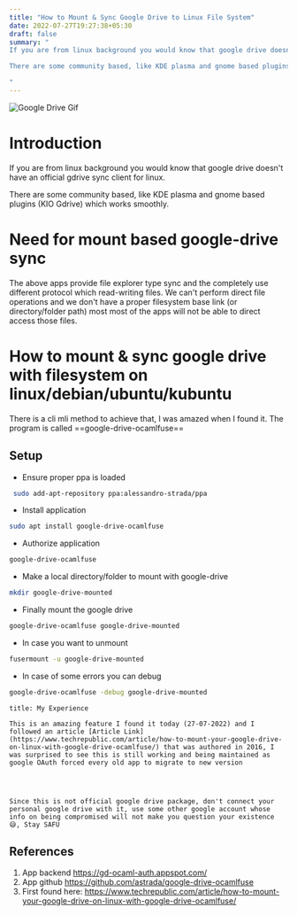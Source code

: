 ```yaml
---
title: "How to Mount & Sync Google Drive to Linux File System"
date: 2022-07-27T19:27:38+05:30
draft: false
summary: "
If you are from linux background you would know that google drive doesn't have an official gdrive sync client for linux.

There are some community based, like KDE plasma and gnome based plugins (KIO Gdrive) which works smoothly.

"
---
```

![Google Drive Gif](https://elitetools-partner.com/wp-content/uploads/2020/07/google-drive-gif.gif)
# Introduction
If you are from linux background you would know that google drive doesn't have an official gdrive sync client for linux.

There are some community based, like KDE plasma and gnome based plugins (KIO Gdrive) which works smoothly.

# Need for mount based google-drive sync
The above apps provide file explorer type sync and the completely use different protocol which read-writing files.
We can't perform direct file operations and we don't have a proper filesystem base link (or directory/folder path) most most of the apps will not be able to direct access those files.

# How to mount & sync google drive with filesystem on linux/debian/ubuntu/kubuntu

There is a cli mli method to achieve that, I was amazed when I found it.
The program is called ==google-drive-ocamlfuse==

## Setup

- Ensure proper ppa is loaded

```bash
 sudo add-apt-repository ppa:alessandro-strada/ppa
```

- Install application

```bash
sudo apt install google-drive-ocamlfuse
```

- Authorize application

```bash
google-drive-ocamlfuse
```

- Make a local directory/folder to mount with google-drive

```bash
mkdir google-drive-mounted
```

- Finally mount the google drive

```bash
google-drive-ocamlfuse google-drive-mounted
```

- In case you want to unmount

```bash
fusermount -u google-drive-mounted
```

- In case of some errors you can debug

```bash
google-drive-ocamlfuse -debug google-drive-mounted
```


```ad-note
title: My Experience

This is an amazing feature I found it today (27-07-2022) and I followed an article [Article Link](https://www.techrepublic.com/article/how-to-mount-your-google-drive-on-linux-with-google-drive-ocamlfuse/) that was authored in 2016, I was surprised to see this is still working and being maintained as google OAuth forced every old app to migrate to new version


```

```ad-warning


Since this is not official google drive package, don't connect your personal google drive with it, use some other google account whose info on being compromised will not make you question your existence 😅, Stay SAFU

```


## References
1. App backend https://gd-ocaml-auth.appspot.com/
2. App github https://github.com/astrada/google-drive-ocamlfuse
3. First found here: https://www.techrepublic.com/article/how-to-mount-your-google-drive-on-linux-with-google-drive-ocamlfuse/
